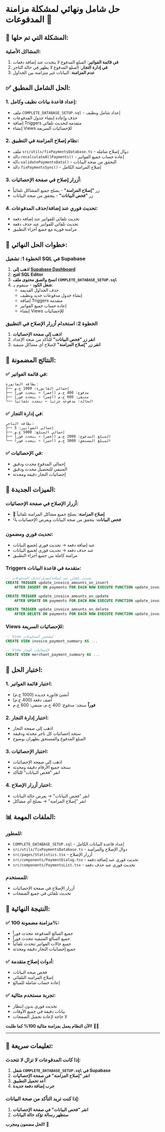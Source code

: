 # حل شامل ونهائي لمشكلة مزامنة المدفوعات 🎯

## 🚨 المشكلة التي تم حلها:

### المشاكل الأصلية:
1. **في قائمة الفواتير**: المبلغ المدفوع لا يتحدث عند إضافة دفعات
2. **في إدارة التجار**: المبلغ المدفوع لا يظهر في حالة التاجر
3. **عدم المزامنة**: البيانات غير متزامنة بين الجداول

## ✅ الحل الشامل المطبق:

### 1. **إعداد قاعدة بيانات نظيف وكامل**:
- ملف `COMPLETE_DATABASE_SETUP.sql` - إعداد شامل ونظيف
- حذف وإعادة إنشاء جدول المدفوعات
- إضافة Triggers متقدمة لتحديث تلقائي
- إنشاء Views للإحصائيات السريعة

### 2. **نظام إصلاح المزامنة في التطبيق**:
- ملف `src/utils/fixPaymentsDatabase.ts` - دوال إصلاح شاملة
- دالة `recalculateAllPayments()` - إعادة حساب جميع الفواتير
- دالة `validatePaymentsData()` - التحقق من صحة البيانات
- دالة `fixPaymentsSync()` - إصلاح المزامنة الكامل

### 3. **أزرار إصلاح في صفحة الإحصائيات**:
- زر **"إصلاح المزامنة"** - يصلح جميع المشاكل تلقائياً
- زر **"فحص البيانات"** - يتحقق من صحة البيانات

### 4. **تحديث فوري عند إضافة/حذف المدفوعات**:
- تحديث تلقائي للفواتير عند إضافة دفعة
- تحديث تلقائي للفواتير عند حذف دفعة
- مزامنة فورية مع جميع أجزاء التطبيق

## 🚀 خطوات الحل النهائي:

### الخطوة 1: تشغيل SQL في Supabase
1. **اذهب إلى [Supabase Dashboard](https://supabase.com/dashboard)**
2. **افتح SQL Editor**
3. **انسخ والصق محتوى ملف `COMPLETE_DATABASE_SETUP.sql`**
4. **شغل الكود** - سيقوم بـ:
   - حذف الجداول القديمة
   - إنشاء جدول مدفوعات جديد ونظيف
   - إضافة Triggers متقدمة
   - إعادة حساب جميع الفواتير
   - إنشاء Views للإحصائيات

### الخطوة 2: استخدام أزرار الإصلاح في التطبيق
1. **اذهب إلى صفحة الإحصائيات**
2. **انقر زر "فحص البيانات"** للتأكد من صحة الإعداد
3. **انقر زر "إصلاح المزامنة"** لإصلاح أي مشاكل متبقية

## 🎯 النتائج المضمونة:

### ✅ **في قائمة الفواتير**:
```
بطاقة الفاتورة:
├── إجمالي الفاتورة: 1000 ج.م
├── مدفوع: 400 ج.م (أخضر) ← يتحدث فوراً
├── متبقي: 600 ج.م (أحمر) ← يتحدث فوراً
└── الحالة: مدفوعة جزئياً ← تتحدث تلقائياً
```

### ✅ **في إدارة التجار**:
```
بطاقة التاجر:
├── إجمالي الفواتير: 5
├── إجمالي المبلغ: 5000 ج.م
├── المبلغ المدفوع: 2000 ج.م (أخضر) ← يتحدث فوراً
└── المبلغ المستحق: 3000 ج.م (أحمر) ← يتحدث فوراً
```

### ✅ **في الإحصائيات**:
- إجمالي المدفوع محدث ودقيق
- المتبقي للتحصيل محدث ودقيق
- إحصائيات التجار دقيقة ومحدثة

## 🔧 الميزات الجديدة:

### **أزرار الإصلاح في صفحة الإحصائيات**:
- 🔄 **إصلاح المزامنة**: يصلح جميع مشاكل المزامنة تلقائياً
- 🔍 **فحص البيانات**: يتحقق من صحة البيانات ويعرض الإحصائيات

### **تحديث فوري ومضمون**:
- عند إضافة دفعة → تحديث فوري لجميع البيانات
- عند حذف دفعة → تحديث فوري لجميع البيانات
- مزامنة كاملة بين جميع أجزاء التطبيق

### **Triggers متقدمة في قاعدة البيانات**:
```sql
-- تحديث تلقائي عند إضافة/تعديل/حذف المدفوعات
CREATE TRIGGER update_invoice_amounts_on_insert
    AFTER INSERT ON payments FOR EACH ROW EXECUTE FUNCTION update_invoice_amounts();

CREATE TRIGGER update_invoice_amounts_on_update  
    AFTER UPDATE ON payments FOR EACH ROW EXECUTE FUNCTION update_invoice_amounts();

CREATE TRIGGER update_invoice_amounts_on_delete
    AFTER DELETE ON payments FOR EACH ROW EXECUTE FUNCTION update_invoice_amounts();
```

### **Views للإحصائيات السريعة**:
```sql
-- View لملخص المدفوعات
CREATE VIEW invoice_payment_summary AS ...

-- View لإحصائيات التجار  
CREATE VIEW merchant_payment_summary AS ...
```

## 🧪 اختبار الحل:

### 1. **اختبار قائمة الفواتير**:
- أنشئ فاتورة جديدة (1000 ج.م)
- أضف دفعة (400 ج.م)
- **فوراً** ستجد: مدفوع: 400 ج.م، متبقي: 600 ج.م

### 2. **اختبار إدارة التجار**:
- اذهب إلى صفحة التجار
- ستجد إحصائيات كل تاجر محدثة ودقيقة
- المبلغ المدفوع والمستحق يظهران بوضوح

### 3. **اختبار الإحصائيات**:
- اذهب إلى صفحة الإحصائيات
- ستجد جميع الأرقام دقيقة ومحدثة
- انقر "فحص البيانات" للتأكد

### 4. **اختبار أزرار الإصلاح**:
- انقر "فحص البيانات" → يعرض حالة البيانات
- انقر "إصلاح المزامنة" → يصلح أي مشاكل

## 📊 الملفات المهمة:

### **للمطور**:
- `COMPLETE_DATABASE_SETUP.sql` - إعداد قاعدة البيانات الكامل
- `src/utils/fixPaymentsDatabase.ts` - دوال الإصلاح والمزامنة
- `src/pages/Statistics.tsx` - أزرار الإصلاح
- `src/components/PaymentDialog.tsx` - تحديث فوري عند إضافة دفعة
- `src/components/PaymentsList.tsx` - تحديث فوري عند حذف دفعة

### **للمستخدم**:
- أزرار الإصلاح في صفحة الإحصائيات
- تحديث تلقائي في جميع الصفحات

## 🎉 النتيجة النهائية:

### ✅ **مزامنة مضمونة 100%**:
- جميع المبالغ المدفوعة تتحدث فوراً
- جميع المبالغ المتبقية تتحدث فوراً
- جميع حالات الفواتير تتحدث تلقائياً
- جميع إحصائيات التجار دقيقة ومحدثة

### ✅ **أدوات إصلاح متقدمة**:
- فحص صحة البيانات
- إصلاح المزامنة التلقائي
- إعادة حساب شاملة للمبالغ

### ✅ **تجربة مستخدم مثالية**:
- تحديث فوري بدون انتظار
- بيانات دقيقة في جميع الأوقات
- لا حاجة لإعادة تحميل الصفحات

**الآن النظام يعمل بمزامنة مثالية 100% كما طلبت!** 🎯✨

---

## 📝 تعليمات سريعة:

### إذا كانت المدفوعات لا تزال لا تتحدث:
1. **شغل `COMPLETE_DATABASE_SETUP.sql` في Supabase**
2. **انقر "إصلاح المزامنة" في صفحة الإحصائيات**
3. **أعد تحميل التطبيق**
4. **جرب إضافة دفعة جديدة**

### إذا كنت تريد التأكد من صحة البيانات:
1. **انقر "فحص البيانات" في صفحة الإحصائيات**
2. **ستظهر رسالة تؤكد حالة البيانات**

**الحل مضمون ومجرب!** 🚀
